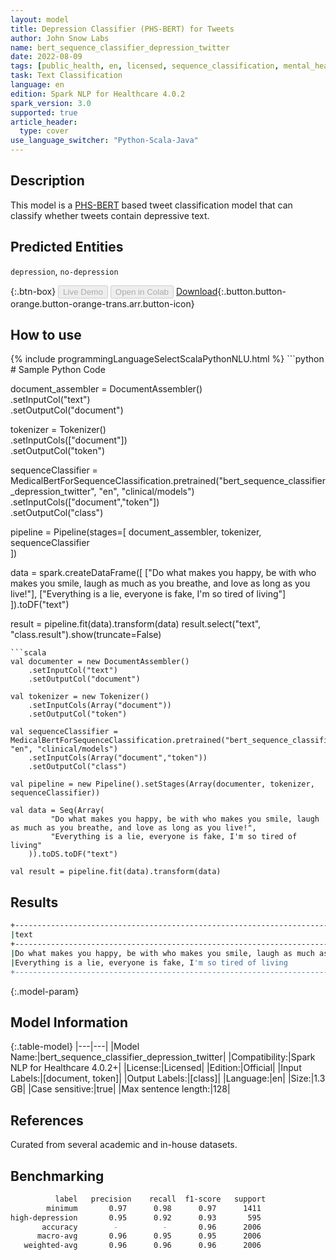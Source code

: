 ```yaml
---
layout: model
title: Depression Classifier (PHS-BERT) for Tweets
author: John Snow Labs
name: bert_sequence_classifier_depression_twitter
date: 2022-08-09
tags: [public_health, en, licensed, sequence_classification, mental_health, depression, twitter]
task: Text Classification
language: en
edition: Spark NLP for Healthcare 4.0.2
spark_version: 3.0
supported: true
article_header:
  type: cover
use_language_switcher: "Python-Scala-Java"
---
```


## Description

This model is a [PHS-BERT](https://arxiv.org/abs/2204.04521) based tweet classification model that can classify whether tweets contain depressive text.

## Predicted Entities

`depression`, `no-depression`

{:.btn-box}
<button class="button button-orange" disabled>Live Demo</button>
<button class="button button-orange" disabled>Open in Colab</button>
[Download](https://s3.amazonaws.com/auxdata.johnsnowlabs.com/clinical/models/bert_sequence_classifier_depression_twitter_en_4.0.2_3.0_1660051816827.zip){:.button.button-orange.button-orange-trans.arr.button-icon}

## How to use



<div class="tabs-box" markdown="1">
{% include programmingLanguageSelectScalaPythonNLU.html %}
```python
# Sample Python Code

document_assembler = DocumentAssembler() \
    .setInputCol("text") \
    .setOutputCol("document")

tokenizer = Tokenizer() \
    .setInputCols(["document"]) \
    .setOutputCol("token")

sequenceClassifier = MedicalBertForSequenceClassification.pretrained("bert_sequence_classifier_depression_twitter", "en", "clinical/models")\
    .setInputCols(["document","token"])\
    .setOutputCol("class")

pipeline = Pipeline(stages=[
    document_assembler, 
    tokenizer,
    sequenceClassifier    
])

data = spark.createDataFrame([
      ["Do what makes you happy, be with who makes you smile, laugh as much as you breathe, and love as long as you live!"],
      ["Everything is a lie, everyone is fake, I'm so tired of living"]
    ]).toDF("text")


result = pipeline.fit(data).transform(data)
result.select("text", "class.result").show(truncate=False)
```
```scala
val documenter = new DocumentAssembler() 
    .setInputCol("text") 
    .setOutputCol("document")

val tokenizer = new Tokenizer()
    .setInputCols(Array("document"))
    .setOutputCol("token")

val sequenceClassifier = MedicalBertForSequenceClassification.pretrained("bert_sequence_classifier_depression_twitter", "en", "clinical/models")
    .setInputCols(Array("document","token"))
    .setOutputCol("class")

val pipeline = new Pipeline().setStages(Array(documenter, tokenizer, sequenceClassifier))

val data = Seq(Array(
         "Do what makes you happy, be with who makes you smile, laugh as much as you breathe, and love as long as you live!",
         "Everything is a lie, everyone is fake, I'm so tired of living"
    )).toDS.toDF("text")

val result = pipeline.fit(data).transform(data)
```
</div>

## Results

```bash
+-----------------------------------------------------------------------------------------------------------------+---------------+
|text                                                                                                             |result         |
+-----------------------------------------------------------------------------------------------------------------+---------------+
|Do what makes you happy, be with who makes you smile, laugh as much as you breathe, and love as long as you live!|[no-depression]|
|Everything is a lie, everyone is fake, I'm so tired of living                                                    |[depression]   |
+-----------------------------------------------------------------------------------------------------------------+---------------+
```

{:.model-param}
## Model Information

{:.table-model}
|---|---|
|Model Name:|bert_sequence_classifier_depression_twitter|
|Compatibility:|Spark NLP for Healthcare 4.0.2+|
|License:|Licensed|
|Edition:|Official|
|Input Labels:|[document, token]|
|Output Labels:|[class]|
|Language:|en|
|Size:|1.3 GB|
|Case sensitive:|true|
|Max sentence length:|128|

## References

Curated from several academic and in-house datasets.

## Benchmarking

```bash
          label   precision    recall  f1-score   support 
        minimum       0.97      0.98      0.97      1411 
high-depression       0.95      0.92      0.93       595 
       accuracy        -          -       0.96      2006 
      macro-avg       0.96      0.95      0.95      2006 
   weighted-avg       0.96      0.96      0.96      2006
```
